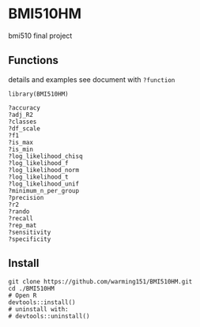 # BMI510HM
bmi510 final project

## Functions
details and examples see document with `?function`
```
library(BMI510HM)

?accuracy
?adj_R2
?classes
?df_scale
?f1
?is_max
?is_min
?log_likelihood_chisq
?log_likelihood_f
?log_likelihood_norm
?log_likelihood_t
?log_likelihood_unif
?minimum_n_per_group
?precision
?r2
?rando
?recall
?rep_mat
?sensitivity
?specificity

```

## Install
```
git clone https://github.com/warming151/BMI510HM.git
cd ./BMI510HM
# Open R
devtools::install()
# uninstall with:
# devtools::uninstall()
```
